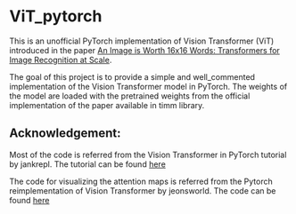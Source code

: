 # ViT_pytorch

This is an unofficial PyTorch implementation of Vision Transformer (ViT) introduced in the paper [An Image is Worth 16x16 Words: Transformers for Image Recognition at Scale](https://arxiv.org/abs/2010.11929).

The goal of this project is to provide a simple and well_commented implementation of the Vision Transformer model in PyTorch. The weights of the model are loaded with the pretrained weights from the official implementation of the paper available in timm library.

## Acknowledgement:

Most of the code is referred from the Vision Transformer in PyTorch tutorial by jankrepl. The tutorial can be found [here](https://youtu.be/ovB0ddFtzzA?feature=shared)

The code for visualizing the attention maps is referred from the Pytorch reimplementation of Vision Transformer by jeonsworld. The code can be found [here](https://github.com/jeonsworld/ViT-pytorch/tree/main)